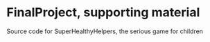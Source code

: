 # FinalProject, supporting material


Source code for SuperHealthyHelpers, the serious game for children

